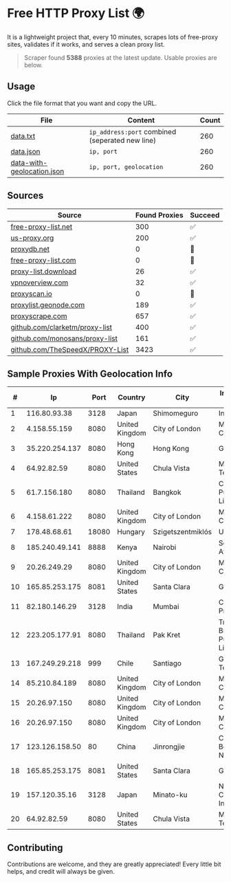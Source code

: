 
# Free HTTP Proxy List 🌍

It is a lightweight project that, every 10 minutes, scrapes lots of free-proxy sites, validates if it works, and serves a clean proxy list.


> Scraper found **5388** proxies at the latest update. Usable proxies are below.

## Usage

Click the file format that you want and copy the URL.


|File|Content|Count|
|----|-------|-----|
|[data.txt](https://raw.githubusercontent.com/themiralay/Proxy-List-World/master/data.txt)|`ip_address:port` combined (seperated new line)|260|
|[data.json](https://raw.githubusercontent.com/themiralay/Proxy-List-World/master/data.json)|`ip, port`|260|
|[data-with-geolocation.json](https://raw.githubusercontent.com/themiralay/Proxy-List-World/master/data-with-geolocation.json)|`ip, port, geolocation`|260|

## Sources

|Source|Found Proxies|Succeed|
|------|-------------|-------|
|[free-proxy-list.net](https://free-proxy-list.net)|300|✅|
|[us-proxy.org](https://www.us-proxy.org)|200|✅|
|[proxydb.net](http://proxydb.net)|0|🚫|
|[free-proxy-list.com](https://free-proxy-list.com/?page=&port=&type%5B%5D=http&type%5B%5D=https&up_time=0&search=Search)|0|🚫|
|[proxy-list.download](https://www.proxy-list.download/HTTP)|26|✅|
|[vpnoverview.com](https://vpnoverview.com/privacy/anonymous-browsing/free-proxy-servers)|32|✅|
|[proxyscan.io](https://www.proxyscan.io)|0|🚫|
|[proxylist.geonode.com](https://proxylist.geonode.com/api/proxy-list?limit=300&page=1&sort_by=lastChecked&sort_type=desc&protocols=http,https)|189|✅|
|[proxyscrape.com](https://api.proxyscrape.com/v2/?request=displayproxies&protocol=http&timeout=10000&country=all&ssl=all&anonymity=all)|657|✅|
|[github.com/clarketm/proxy-list](https://raw.githubusercontent.com/clarketm/proxy-list/master/proxy-list-raw.txt)|400|✅|
|[github.com/monosans/proxy-list](https://raw.githubusercontent.com/monosans/proxy-list/main/proxies/http.txt)|161|✅|
|[github.com/TheSpeedX/PROXY-List](https://raw.githubusercontent.com/TheSpeedX/PROXY-List/master/http.txt)|3423|✅|


## Sample Proxies With Geolocation Info

|#|Ip|Port|Country|City|Internet Service Provider|
|-|--|----|-------|----|-------------------------|
|1|116.80.93.38|3128|Japan|Shimomeguro|InfoSphere|
|2|4.158.55.159|8080|United Kingdom|City of London|Microsoft Corporation|
|3|35.220.254.137|8080|Hong Kong|Hong Kong|Google LLC|
|4|64.92.82.59|8080|United States|Chula Vista|Momentum Telecom, Inc.|
|5|61.7.156.180|8080|Thailand|Bangkok|CAT Telecom Public Company Limited|
|6|4.158.61.222|8080|United Kingdom|City of London|Microsoft Corporation|
|7|178.48.68.61|18080|Hungary|Szigetszentmiklós|UPC|
|8|185.240.49.141|8888|Kenya|Nairobi|Servercore Africa Ltd|
|9|20.26.249.29|8080|United Kingdom|City of London|Microsoft Corporation|
|10|165.85.253.175|8081|United States|Santa Clara|Google LLC|
|11|82.180.146.29|3128|India|Mumbai|Contabo Asia Private Limited|
|12|223.205.177.91|8080|Thailand|Pak Kret|Triple T Broadband Public Company Limited|
|13|167.249.29.218|999|Chile|Santiago|Grupo Metrowan Telecom SPA|
|14|85.210.84.189|8080|United Kingdom|City of London|Microsoft Corporation|
|15|20.26.97.150|8080|United Kingdom|City of London|Microsoft Corporation|
|16|20.26.97.150|8080|United Kingdom|City of London|Microsoft Corporation|
|17|123.126.158.50|80|China|Jinrongjie|China Unicom Beijing Province Network|
|18|165.85.253.175|8081|United States|Santa Clara|Google LLC|
|19|157.120.35.16|3128|Japan|Minato-ku|NTT PC Communications, Inc.|
|20|64.92.82.59|8080|United States|Chula Vista|Momentum Telecom, Inc.|



## Contributing

Contributions are welcome, and they are greatly appreciated! Every
little bit helps, and credit will always be given.

